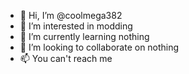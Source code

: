 - 👋 Hi, I’m @coolmega382
- 👀 I’m interested in modding
- 🌱 I’m currently learning nothing
- 💞️ I’m looking to collaborate on nothing
- 📫 You can't reach me
